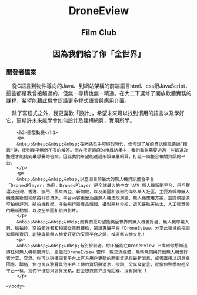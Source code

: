 <div style="text-align:center;"><h1>DroneEview</h1></div>
        <div style="text-align:center;"><h2>
           Film Club
            </h2></div>
        <div style="text-align:center;"><h2>
            因為我們給了你「全世界」</h2></div>
        <h3>開發者檔案</h3>
        <p>
        &nbsp;&nbsp;&nbsp;&nbsp;從C語言到物件導向的Java、到網站架構的前端語言html、css跟JavaScript，這些都是我曾接觸過的，但無一專精也無一精通。在大二下選修了開放軟體實務的課程，希望能藉此機會認識更多程式語言與應用介面。
        </p>
        <p>            
        &nbsp;&nbsp;&nbsp;&nbsp;除了寫程式之外，我更喜歡「設計」，希望未來可以找到慣用的語言以及學好它，更期許未來能學會如何設計及建構網頁，實用所學。
        </p>
        
        <h3>開發動機</h3>
        <p>
        &nbsp;&nbsp;&nbsp;&nbsp;在網路炙手可得的時代，任何想了解的資訊總能透過"搜尋"鍵，找到幾乎無奇不有的解答。而在密密麻麻的搜尋結果中，我們難免需要透過一些篩選及整理才能找到最想要的答案。因此我們希望能透過架設專屬網頁，打造一個整合相關資訊的平台。
        </p>
        <p>
        &nbsp;&nbsp;&nbsp;&nbsp;以亞洲目前最大的無人機資訊整合平台「DronesPlayer」為例，DronesPlayer 是全球最大的中文 UAV 無人機新聞平台，用戶群遍及台灣、香港、澳門、馬來西亞、新加坡，以及美國和澳洲的海外華人社區。主要為報導無人機產業新聞和航拍科技資訊，平台內容更是涵蓋無人機法規演變、無人機應用方案，並提供提供空拍機評測、航拍機教學、多軸飛行器產品情報、攝影器材介紹，還包羅航天航太、人工智慧等的最新動態，以及空拍圖和航拍影片。
        </p>
        &nbsp;&nbsp;&nbsp;&nbsp;而我們更盼望能與全世界的無人機愛好者、無人機專業人員、航拍師、空拍愛好者和相關從業員接軌，架設專屬平台「DroneEview」分享此領域的相關知識和資訊，創建專屬無人機愛好者的交流平台之餘，推廣無人機文化！
        <p>
        &nbsp;&nbsp;&nbsp;&nbsp;有別於前者，你不僅能在DroneEview 上找到你想知道得任何無人機相關資訊，更能把DroneEview 當作一線交流媒體，無時無刻與其他無人機愛好者分享、交流。你可以選擇閱覽平台上官方用戶更新的新聞資訊與最新消息，或者直接以訊息框回應、聯絡，你也可以瀏覽其他用戶上傳的資訊與消息，按讚、分享及留言，就像你熟悉的社交平台一樣。我們不僅想與世界接軌，甚至想與世界沒有距離、沒有侷限 !
        </p>
 
    </body>
</html>

